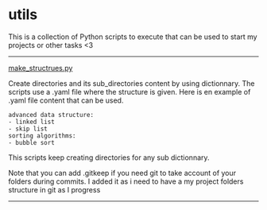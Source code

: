 # utils

This is a collection of Python scripts to execute that can be used to start my projects or other tasks <3

---

[make_structrues.py](make_structure.py)

Create directories and its sub_directories content by using  dictionnary.
The scripts use a .yaml file where the structure is given.
Here is en example of .yaml file content that can be used.
```
advanced data structure:
- linked list
- skip list
sorting algorithms:
- bubble sort
```

This scripts keep creating directories for any sub dictionnary.

Note that you can add .gitkeep if you need git to take account of your folders during commits. I added it as i need to have a my project folders structure in git as I progress

---